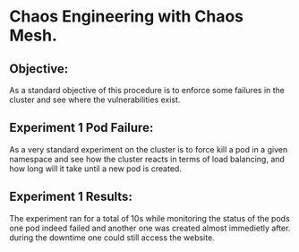 # Chaos Engineering with Chaos Mesh.

## Objective:
As a standard objective of this procedure is to enforce some failures in the cluster and see where the vulnerabilities exist.

## Experiment 1 Pod Failure:
As a very standard experiment on the cluster is to force kill a pod in a given namespace and see how the cluster reacts in terms of load balancing, and how long will it take until a new pod is created.

## Experiment 1 Results:
The experiment ran for a total of 10s while monitoring the status of the pods one pod indeed failed and another one was created almost immedietly after. during the downtime one could still access the website.


